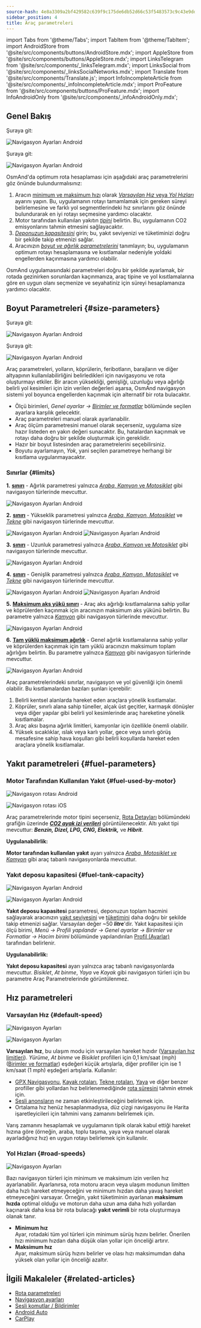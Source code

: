```yaml
---
source-hash: 4e8a3309a2bf429582c639f9c175de6db52d66c53f5483573c9c43e9ddf5a4ad
sidebar_position: 4
title: Araç parametreleri
---
```


import Tabs from '@theme/Tabs';
import TabItem from '@theme/TabItem';
import AndroidStore from '@site/src/components/buttons/AndroidStore.mdx';
import AppleStore from '@site/src/components/buttons/AppleStore.mdx';
import LinksTelegram from '@site/src/components/_linksTelegram.mdx';
import LinksSocial from '@site/src/components/_linksSocialNetworks.mdx';
import Translate from '@site/src/components/Translate.js';
import InfoIncompleteArticle from '@site/src/components/_infoIncompleteArticle.mdx';
import ProFeature from '@site/src/components/buttons/ProFeature.mdx';
import InfoAndroidOnly from '@site/src/components/_infoAndroidOnly.mdx';


## Genel Bakış

<Tabs groupId="operating-systems" queryString="current-os">

<TabItem value="android" label="Android">

Şuraya git: *<Translate android="true" ids="shared_string_menu,configure_profile,routing_settings_2"/>*  

![Navigasyon Ayarları Android](@site/static/img/navigation/navigation_settings_vehicle-parameters_1_andr.png)

</TabItem>

<TabItem value="ios" label="iOS">

Şuraya git: *<Translate ios="true" ids="shared_string_menu,shared_string_settings,application_profiles,routing_settings_2"/>*  

![Navigasyon Ayarları Android](@site/static/img/navigation/navigation_settings_vehicle-parameters_ios.png)

</TabItem>

</Tabs>  

OsmAnd'da optimum rota hesaplaması için aşağıdaki araç parametrelerini göz önünde bulundurmalısınız:

1. Aracın [minimum ve maksimum hızı](#road-speeds) olarak [*Varsayılan Hız* veya *Yol Hızları*](#road-speeds) ayarını yapın. Bu, uygulamanın rotayı tamamlamak için gereken süreyi belirlemesine ve farklı yol segmentlerindeki hız sınırlarını göz önünde bulundurarak en iyi rotayı seçmesine yardımcı olacaktır.
2. Motor tarafından kullanılan yakıtın [*tipini*](#fuel-used-by-motor) belirtin. Bu, uygulamanın CO2 emisyonlarını tahmin etmesini sağlayacaktır.
3. [*Deponuzun kapasitesini*](#fuel-tank-capacity) girin; bu, yakıt seviyenizi ve tüketiminizi doğru bir şekilde takip etmenizi sağlar.
4. Aracınızın [*boyut ve ağırlık parametrelerini*](#size-parameters) tanımlayın; bu, uygulamanın optimum rotayı hesaplamasına ve kısıtlamalar nedeniyle yoldaki engellerden kaçınmasına yardımcı olabilir.

OsmAnd uygulamasındaki parametreleri doğru bir şekilde ayarlamak, bir rotada gezinirken sorunlardan kaçınmanıza, araç tipine ve yol kısıtlamalarına göre en uygun olanı seçmenize ve seyahatiniz için süreyi hesaplamanıza yardımcı olacaktır.


## Boyut Parametreleri {#size-parameters}

<Tabs groupId="operating-systems" queryString="current-os">

<TabItem value="android" label="Android">

Şuraya git: *<Translate android="true" ids="shared_string_menu,configure_profile,routing_settings_2"/>*  

![Navigasyon Ayarları Android](@site/static/img/navigation/navigation_settings_sizes2_andr.png)

</TabItem>

<TabItem value="ios" label="iOS">

Şuraya git: *<Translate ios="true" ids="shared_string_menu,shared_string_settings,application_profiles,routing_settings_2"/>*  

![Navigasyon Ayarları Android](@site/static/img/navigation/navigation_settings_sizes2_ios.png)

</TabItem>

</Tabs>

Araç parametreleri, yolların, köprülerin, feribotların, barajların ve diğer altyapının kullanılabilirliğini belirledikleri için navigasyonu ve rota oluşturmayı etkiler. Bir aracın yüksekliği, genişliği, uzunluğu veya ağırlığı belirli yol kesimleri için izin verilen değerleri aşarsa, OsmAnd navigasyon sistemi yol boyunca engellerden kaçınmak için alternatif bir rota bulacaktır.  

- Ölçü birimleri, *Genel ayarlar → [Birimler ve formatlar](../../personal/profiles.md#units--formats)* bölümünde seçilen ayarlara karşılık gelecektir.
- Araç parametreleri manuel olarak ayarlanabilir.
- Araç ölçüm parametresini manuel olarak seçerseniz, uygulama size hazır listeden en yakın değeri sunacaktır. Bu, hatalardan kaçınmak ve rotayı daha doğru bir şekilde oluşturmak için gereklidir.
- Hazır bir boyut listesinden araç parametrelerini seçebilirsiniz.
- Boyutu ayarlamayın, *Yok*, yani seçilen parametreye herhangi bir kısıtlama uygulanmayacaktır.  

### Sınırlar {#limits}

**1.** [**<Translate android="true" ids="routing_attr_weight_name"/> sınırı**](https://wiki.openstreetmap.org/wiki/Key:maxweight) - <Translate android="true" ids="weight_limit_description"/> Ağırlık parametresi yalnızca [*Araba, Kamyon* ve *Motosiklet*](../../navigation/routing/car-based-routing.md) gibi navigasyon türlerinde mevcuttur.  

![Navigasyon Ayarları Android](@site/static/img/navigation/navigation_settings_weight_andr.png)

**2.**  [**<Translate android="true" ids="routing_attr_height_name"/> sınırı**](https://wiki.openstreetmap.org/wiki/Key:maxheight) - <Translate android="true" ids="height_limit_description"/> Yükseklik parametresi yalnızca *[Araba, Kamyon, Motosiklet](../../navigation/routing/car-based-routing.md)* ve *[Tekne](../../navigation/routing/boat-navigation.md)* gibi navigasyon türlerinde mevcuttur.  

![Navigasyon Ayarları Android](@site/static/img/navigation/navigation_settings_height_andr.png)
![Navigasyon Ayarları Android](@site/static/img/navigation/navigation_settings_height_boat_andr.png)  

**3.** [**<Translate android="true" ids="routing_attr_length_name"/> sınırı**](https://wiki.openstreetmap.org/wiki/Key:maxlength) - <Translate android="true" ids="lenght_limit_description"/> Uzunluk parametresi yalnızca [*Araba, Kamyon* ve *Motosiklet*](../../navigation/routing/car-based-routing.md) gibi navigasyon türlerinde mevcuttur.  

![Navigasyon Ayarları Android](@site/static/img/navigation/navigation_settings_length_andr.png)

**4.** [**<Translate android="true" ids="routing_attr_width_name"/> sınırı**](https://wiki.openstreetmap.org/wiki/Key:maxwidth) - <Translate android="true" ids="width_limit_description"/> Genişlik parametresi yalnızca *[Araba, Kamyon, Motosiklet](../../navigation/routing/car-based-routing.md)* ve *[Tekne](../../navigation/routing/boat-navigation.md)* gibi navigasyon türlerinde mevcuttur.  

![Navigasyon Ayarları Android](@site/static/img/navigation/navigation_settings_width_andr.png)
![Navigasyon Ayarları Android](@site/static/img/navigation/navigation_settings_width_boat_andr.png)

**5.** [**Maksimum aks yükü sınırı**](https://wiki.openstreetmap.org/wiki/Key:maxaxleload) - Araç aks ağırlığı kısıtlamalarına sahip yollar ve köprülerden kaçınmak için aracınızın maksimum aks yükünü belirtin. Bu parametre yalnızca [*Kamyon*](../../navigation/routing/car-based-routing.md) gibi navigasyon türlerinde mevcuttur.  

![Navigasyon Ayarları Android](@site/static/img/navigation/max_axle_load.png)

**6.** [**Tam yüklü maksimum ağırlık**](https://wiki.openstreetmap.org/wiki/Key:maxweightrating) - Genel ağırlık kısıtlamalarına sahip yollar ve köprülerden kaçınmak için tam yüklü aracınızın maksimum toplam ağırlığını belirtin. Bu parametre yalnızca [*Kamyon*](../../navigation/routing/car-based-routing.md) gibi navigasyon türlerinde mevcuttur.  

![Navigasyon Ayarları Android](@site/static/img/navigation/max_weight_at_full_load.png)

Araç parametrelerindeki sınırlar, navigasyon ve yol güvenliği için önemli olabilir. Bu kısıtlamalardan bazıları şunları içerebilir:  

1. Belirli kentsel alanlarda hareket eden araçlara yönelik kısıtlamalar.  
2. Köprüler, sınırlı alana sahip tüneller, alçak üst geçitler, karmaşık dönüşler veya diğer yapılar gibi belirli yol kesimlerinde araç hareketine yönelik kısıtlamalar.  
3. Araç aksı başına ağırlık limitleri, kamyonlar için özellikle önemli olabilir.
4. Yüksek sıcaklıklar, ıslak veya karlı yollar, gece veya sınırlı görüş mesafesine sahip hava koşulları gibi belirli koşullarda hareket eden araçlara yönelik kısıtlamalar.


## Yakıt parametreleri {#fuel-parameters}

### Motor Tarafından Kullanılan Yakıt {#fuel-used-by-motor}

<Tabs groupId="operating-systems" queryString="current-os">

<TabItem value="android" label="Android">

![Navigasyon rotası Android](@site/static/img/navigation/route/navigation_settings_fuel_motor_andr.png)

</TabItem>

<TabItem value="ios" label="iOS">

![Navigasyon rotası iOS](@site/static/img/navigation/route/navigation_settings_fuel_motor_ios.png)

</TabItem>

</Tabs>

Araç parametrelerinde motor tipini seçerseniz, [Rota Detayları](../setup/route-details.md) bölümündeki grafiğin üzerinde [***CO2 ayak izi verileri***](../../navigation/setup/route-details.md#elevation-info) görüntülenecektir.
Altı yakıt tipi mevcuttur: ***Benzin, Dizel, LPG, CNG, Elektrik,*** ve ***Hibrit***.  

**Uygulanabilirlik:**

**Motor tarafından kullanılan yakıt** ayarı yalnızca *[Araba, Motosiklet ve Kamyon](../../navigation/routing/car-based-routing.md)* gibi araç tabanlı navigasyonlarda mevcuttur.


### Yakıt deposu kapasitesi {#fuel-tank-capacity}

<Tabs groupId="operating-systems" queryString="current-os">

<TabItem value="android" label="Android">

![Navigasyon Ayarları Android](@site/static/img/navigation/navigation_settings_tank_andr.png)

</TabItem>

<TabItem value="ios" label="iOS">

![Navigasyon Ayarları Android](@site/static/img/navigation/navigation_settings_tank_ios.png)

</TabItem>

</Tabs>


**Yakıt deposu kapasitesi** parametresi, deponuzun toplam hacmini sağlayarak aracınızın [yakıt seviyesini](../../widgets/info-widgets.md#vehicle-metrics-widgets) ve [tüketimini](../../widgets/info-widgets.md#vehicle-metrics-widgets) daha doğru bir şekilde takip etmenizi sağlar. Varsayılan değer ~50 ***litre***'dir. Yakıt kapasitesi için ölçü birimi, *Menü → Profili yapılandır → Genel ayarlar → Birimler ve Formatlar → Hacim birimi* bölümünde yapılandırılan [Profil (Ayarlar)](../..//personal/profiles.md#units--formats) tarafından belirlenir.

**Uygulanabilirlik:**

**Yakıt deposu kapasitesi** ayarı yalnızca araç tabanlı navigasyonlarda mevcuttur. *Bisiklet*, *At binme*, *Yaya* ve *Kayak* gibi navigasyon türleri için bu parametre Araç Parametrelerinde görüntülenmez.

## Hız parametreleri

### Varsayılan Hız {#default-speed}

<Tabs groupId="operating-systems" queryString="current-os">

<TabItem value="android" label="Android">

![Navigasyon Ayarları](@site/static/img/navigation/navigation_settings_speeds_andr.png)

</TabItem>

<TabItem value="ios" label="iOS">

![Navigasyon Ayarları](@site/static/img/navigation/navigation_settings_speeds_ios.png)

</TabItem>

</Tabs>  

**Varsayılan hız**, bu ulaşım modu için varsayılan hareket hızıdır ([Varsayılan hız limitleri](https://wiki.openstreetmap.org/wiki/Default_speed_limits)). *Yürüme*, *At binme* ve *Bisiklet* profilleri için 0,1 km/saat (mph) ([Birimler ve formatlar](https://osmand.net/docs/user/personal/profiles#units--formats)) eşdeğeri küçük artışlarla, diğer profiller için ise 1 km/saat (1 mph) eşdeğeri artışlarla. Kullanılır:
- [GPX Navigasyonu](../setup/gpx-navigation.md), [Kayak rotaları](../routing/ski-routing.md), [Tekne rotaları](../routing/boat-navigation.md), [Yaya](../routing/pedestrian-routing.md) ve diğer benzer profiller gibi yollardan hız belirlenemediğinde [rota süresini](../../widgets/nav-widgets.md#time-to-intermediate) tahmin etmek için.
- [Sesli anonsların](../guidance/voice-navigation.md) ne zaman etkinleştirileceğini belirlemek için.
- Ortalama hız henüz hesaplanmadıysa, düz çizgi navigasyonu ile Harita işaretleyicileri için tahmini varış zamanını belirlemek için.



Varış zamanını hesaplamak ve uygulamanın tipik olarak kabul ettiği hareket hızına göre (örneğin, araba, toplu taşıma, yaya veya manuel olarak ayarladığınız hız) en uygun rotayı belirlemek için kullanılır.


### Yol Hızları {#road-speeds}


![Navigasyon Ayarları](@site/static/img/navigation/navigation_settings_speeds-r_andr.png)

Bazı navigasyon türleri için minimum ve maksimum izin verilen hız ayarlanabilir. Ayarlanırsa, rota motoru aracın veya ulaşım modunun limitten daha hızlı hareket etmeyeceğini ve minimum hızdan daha yavaş hareket etmeyeceğini varsayar.
Örneğin, yakıt tüketiminin ayarlanan **maksimum hızda** optimal olduğu ve motorun daha uzun ama daha hızlı yollardan kaçınarak daha kısa bir rota bulacağı **yakıt verimli** bir rota oluşturmaya olanak tanır.

- **Minimum hız**  
    Ayar, rotadaki tüm yol türleri için minimum sürüş hızını belirler. Önerilen hızı minimum hızdan daha düşük olan yollar için önceliği artırır.  
- **Maksimum hız**  
    Ayar, maksimum sürüş hızını belirler ve olası hızı maksimumdan daha yüksek olan yollar için önceliği azaltır.




## İlgili Makaleler {#related-articles}

- [Rota parametreleri](../routing/osmand-routing.md#routing-types)
- [Navigasyon ayarları](./navigation-settings.md)
- [Sesli komutlar / Bildirimler](./voice-navigation.md)
- [Android Auto](../auto-car.md)
- [CarPlay](../car-play.md)